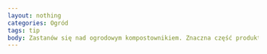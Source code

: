 ```yaml
---
layout: nothing
categories: Ogród
tags: tip
body: Zastanów się nad ogrodowym kompostownikiem. Znaczna część produktów wyrzucanych do kosza może być wykorzystana jako kompost.
---
```

